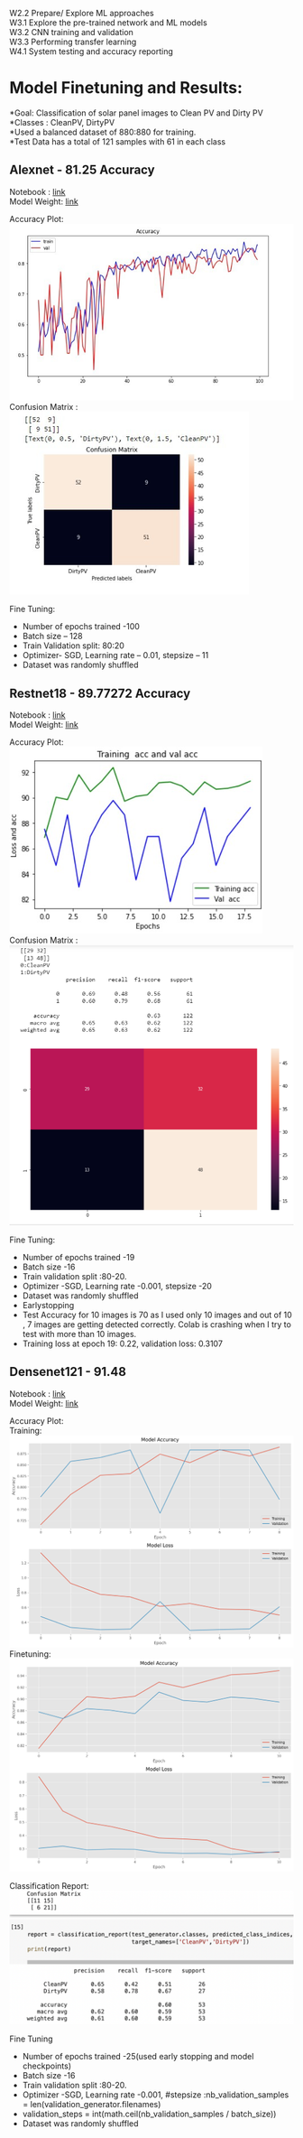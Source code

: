 W2.2 Prepare/ Explore ML approaches  
W3.1 Explore the pre-trained network and ML models  
W3.2 CNN training and validation  
W3.3 Performing transfer learning  
W4.1 System testing and accuracy reporting  
   
# Model Finetuning and Results:  

*Goal:  Classification of solar panel images to Clean PV and Dirty PV  
*Classes :  CleanPV, DirtyPV  
*Used a balanced dataset of 880:880 for training.  
*Test Data has a total of 121 samples with 61 in each class  


## Alexnet - 81.25 Accuracy  
  
Notebook : [link](https://github.com/OmdenaAI/uae-chapter-dust-solar-panels/blob/main/src/tasks/task-2-ml-modeling/alexnet.ipynb)  
Model Weight: [link](https://drive.google.com/drive/folders/1d_J10h4Q70zJEJEHwJ03iOvhhG9f_beP?usp=sharing)
  
Accuracy Plot:   
<img src=https://github.com/OmdenaAI/uae-chapter-dust-solar-panels/blob/main/src/tasks/task-2-ml-modeling/Assets/Accuracy%20Plot.jpg>  
Confusion Matrix :    
<img src=https://github.com/OmdenaAI/uae-chapter-dust-solar-panels/blob/main/src/tasks/task-2-ml-modeling/Assets/Screenshot%202022-09-25%20025622.jpg>

Fine Tuning:   
   * Number of epochs trained -100  
   * Batch size – 128  
   * Train Validation split: 80:20  
   * Optimizer- SGD, Learning rate – 0.01, stepsize – 11  
   * Dataset was randomly shuffled  
    
 ## Restnet18 - 89.77272 Accuracy  
   
 Notebook : [link](https://github.com/OmdenaAI/uae-chapter-dust-solar-panels/blob/main/src/tasks/task-2-ml-modeling/resnet_18.ipynb)   
 Model Weight: [link](https://drive.google.com/drive/folders/1kGv3bCGjkxcsVfyzaV38K1JgY4DCP-Jw?usp=sharing)
   
 Accuracy Plot:   
<img src=https://github.com/OmdenaAI/uae-chapter-dust-solar-panels/blob/main/src/tasks/task-2-ml-modeling/Assets/resnetplt.jpg>    
Confusion Matrix :     
<img src=https://github.com/OmdenaAI/uae-chapter-dust-solar-panels/blob/main/src/tasks/task-2-ml-modeling/Assets/resnetcon.png>  

Fine Tuning:
   * Number of epochs trained -19
   * Batch size -16
   * Train validation split :80-20.
   * Optimizer -SGD, Learning rate -0.001, stepsize -20
   * Dataset was randomly shuffled
   * Earlystopping
   * Test Accuracy  for 10 images is 70 as I used only 10 images and out of 10 , 7 images are getting detected correctly. Colab is crashing when I try to test with        more than 10 images.
   * Training loss at epoch 19: 0.22, validation loss: 0.3107  

## Densenet121 - 91.48
  
Notebook : [link](https://github.com/OmdenaAI/uae-chapter-dust-solar-panels/blob/main/src/tasks/task-2-ml-modeling/densenet121.ipynb)   
Model Weight: [link](https://drive.google.com/drive/folders/16YuKZPtUzPvpixC3iadRGCfmC-RjJpO-?usp=sharing)
   
Accuracy Plot:   
Training:  
<img src=https://github.com/OmdenaAI/uae-chapter-dust-solar-panels/blob/main/src/tasks/task-2-ml-modeling/Assets/training.png>    
Finetuning:  
<img src=https://github.com/OmdenaAI/uae-chapter-dust-solar-panels/blob/main/src/tasks/task-2-ml-modeling/Assets/DenseNet.png>  
  
Classification Report:  
<img src = https://github.com/OmdenaAI/uae-chapter-dust-solar-panels/blob/main/src/tasks/task-2-ml-modeling/Assets/Densenetreport.png>  

   
Fine Tuning  
   * Number of epochs trained -25(used early stopping and model checkpoints)  
   * Batch size -16  
   * Train validation split :80-20.  
   * Optimizer -SGD, Learning rate -0.001, #stepsize :nb_validation_samples = len(validation_generator.filenames)  
   * validation_steps = int(math.ceil(nb_validation_samples / batch_size))  
   * Dataset was randomly shuffled  

